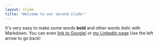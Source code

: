 ```yaml
---
layout: slide
title: "Welcome to our second slide!"
---
```

It's very easy to make some words **bold** and other words *italic* with Markdown. You can even [link to Google!](http://google.com) or [my LinkedIn page](https://www.linkedin.com/in/sonjoy-das-9b323213/)
Use the left arrow to go back!
